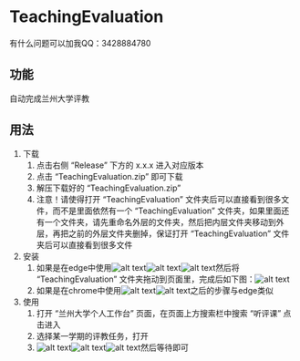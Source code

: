 # TeachingEvaluation

有什么问题可以加我QQ：3428884780

## 功能
自动完成兰州大学评教

## 用法
1. 下载
   1. 点击右侧 “Release” 下方的 x.x.x 进入对应版本
   2. 点击 “TeachingEvaluation.zip” 即可下载
   3. 解压下载好的 “TeachingEvaluation.zip” 
   4. 注意！请使得打开 “TeachingEvaluation” 文件夹后可以直接看到很多文件，而不是里面依然有一个 “TeachingEvaluation” 文件夹，如果里面还有一个文件夹，请先重命名外层的文件夹，然后把内层文件夹移动到外层，再把之前的外层文件夹删掉，保证打开 “TeachingEvaluation” 文件夹后可以直接看到很多文件
2. 安装
   1. 如果是在edge中使用![alt text](image.png)![alt text](image-2.png)![alt text](image-3.png)然后将 “TeachingEvaluation” 文件夹拖动到页面里，完成后如下图：![alt text](image-5.png)
   2. 如果是在chrome中使用![alt text](image-1.png)![alt text](image-4.png)之后的步骤与edge类似
3. 使用
    1. 打开 “兰州大学个人工作台” 页面，在页面上方搜索栏中搜索 “听评课” 点击进入
    2. 选择某一学期的评教任务，打开
    3. ![alt text](image-6.png)![alt text](image-7.png)![alt text](image-8.png)然后等待即可